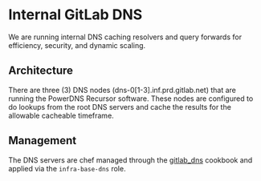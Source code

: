 # Internal GitLab DNS

We are running internal DNS caching resolvers and query forwards for efficiency,
security, and dynamic scaling.

## Architecture

There are three (3) DNS nodes (dns-0[1-3].inf.prd.gitlab.net) that are running the
PowerDNS Recursor software.  These nodes are configured to do lookups from the root
DNS servers and cache the results for the allowable cacheable timeframe.

## Management

The DNS servers are chef managed through the [gitlab_dns](https://gitlab.com/gitlab-cookbooks/gitlab_dns) cookbook
and applied via the `infra-base-dns` role.
